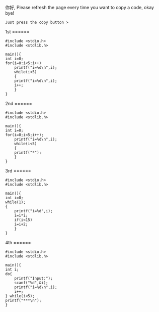你好, Please refresh the page every time you want to copy a code, okay bye!

```
Just press the copy button >
```

1st ====== 
```
#include <stdio.h>
#include <stdlib.h>

main(){
int i=0;
for(i=0:i<5:i++)
    printf("i=%d\n",i);
    while(i<5)
    {
    printf("i=%d\n",i);
    i++;
    }
}
```

2nd ======
```
#include <stdio.h>
#include <stdlib.h>

main(){
int i=0;
for(i=0;i<5;i++);
    printf("i=%d\n",i);
    while(i<5)
    {
    printf("*");
    }
}
```
3rd ======

```
#include <stdio.h>
#include <stdlib.h>

main(){
int i=0;
while(1);
{
	printf("i=%d",i);
	i=i*i;
	if(i<15)
	i=i+2;
	}
}
```

4th ====== 

```
#include <stdio.h>
#include <stdlib.h>

main(){
int i;
do{
	printf("Input:");
	scanf("%d",&i);
	printf("i=%d\n",i);
	i++;
} while(i<5);
printf("***\n");
}
```
